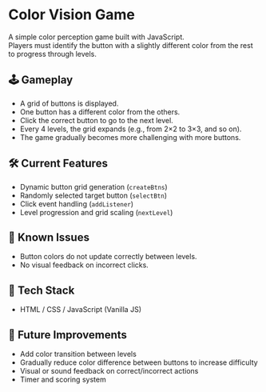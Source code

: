 # Color Vision Game

A simple color perception game built with JavaScript.  
Players must identify the button with a slightly different color from the rest to progress through levels.

## 🕹️ Gameplay

- A grid of buttons is displayed.
- One button has a different color from the others.
- Click the correct button to go to the next level.
- Every 4 levels, the grid expands (e.g., from 2×2 to 3×3, and so on).
- The game gradually becomes more challenging with more buttons.

## 🛠️ Current Features

- Dynamic button grid generation (`createBtns`)
- Randomly selected target button (`selectBtn`)
- Click event handling (`addListener`)
- Level progression and grid scaling (`nextLevel`)

## 🚧 Known Issues

- Button colors do not update correctly between levels.
- No visual feedback on incorrect clicks.

## 📁 Tech Stack

- HTML / CSS / JavaScript (Vanilla JS)

## 📌 Future Improvements

- Add color transition between levels
- Gradually reduce color difference between buttons to increase difficulty
- Visual or sound feedback on correct/incorrect actions
- Timer and scoring system